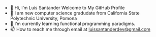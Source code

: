 - 👋 Hi, I’m Luis Santander Welcome to My GitHub Profile
- 👀 I am new computer science gradudate from California State Polytechnic University, Pomona 
- 🌱 I’m currently learning functional programming paradigms. 
- 📫 How to reach me through email at luissantanderdev@gmail.com

<!---
luissantanderdev/luissantanderdev is a ✨ special ✨ repository because its `README.md` (this file) appears on your GitHub profile.
You can click the Preview link to take a look at your changes.
--->
